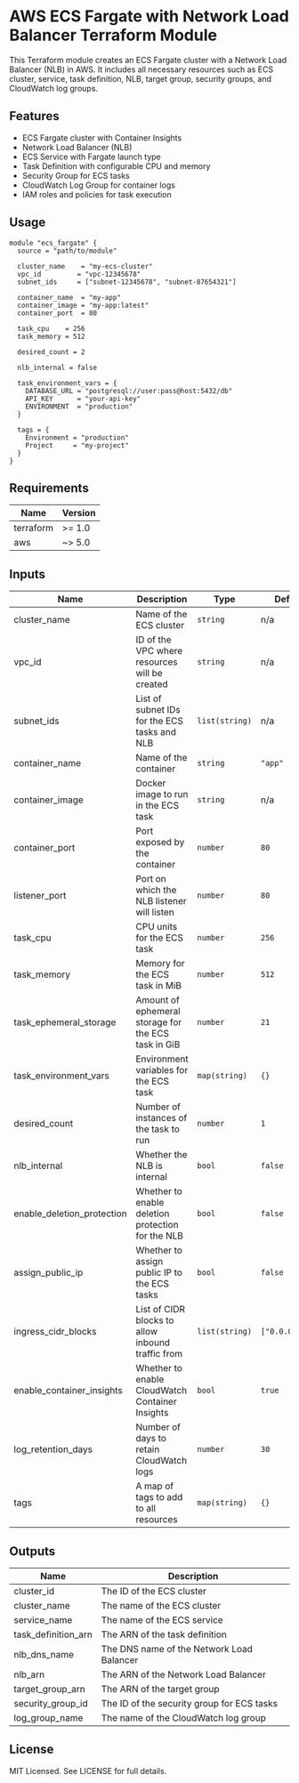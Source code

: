 # AWS ECS Fargate with Network Load Balancer Terraform Module

This Terraform module creates an ECS Fargate cluster with a Network Load Balancer (NLB) in AWS. It includes all necessary resources such as ECS cluster, service, task definition, NLB, target group, security groups, and CloudWatch log groups.

## Features

- ECS Fargate cluster with Container Insights
- Network Load Balancer (NLB)
- ECS Service with Fargate launch type
- Task Definition with configurable CPU and memory
- Security Group for ECS tasks
- CloudWatch Log Group for container logs
- IAM roles and policies for task execution

## Usage

```hcl
module "ecs_fargate" {
  source = "path/to/module"

  cluster_name    = "my-ecs-cluster"
  vpc_id         = "vpc-12345678"
  subnet_ids     = ["subnet-12345678", "subnet-87654321"]
  
  container_name  = "my-app"
  container_image = "my-app:latest"
  container_port  = 80
  
  task_cpu    = 256
  task_memory = 512
  
  desired_count = 2
  
  nlb_internal = false
  
  task_environment_vars = {
    DATABASE_URL = "postgresql://user:pass@host:5432/db"
    API_KEY      = "your-api-key"
    ENVIRONMENT  = "production"
  }
  
  tags = {
    Environment = "production"
    Project     = "my-project"
  }
}
```

## Requirements

| Name | Version |
|------|---------|
| terraform | >= 1.0 |
| aws | ~> 5.0 |

## Inputs

| Name | Description | Type | Default | Required |
|------|-------------|------|---------|:--------:|
| cluster_name | Name of the ECS cluster | `string` | n/a | yes |
| vpc_id | ID of the VPC where resources will be created | `string` | n/a | yes |
| subnet_ids | List of subnet IDs for the ECS tasks and NLB | `list(string)` | n/a | yes |
| container_name | Name of the container | `string` | `"app"` | no |
| container_image | Docker image to run in the ECS task | `string` | n/a | yes |
| container_port | Port exposed by the container | `number` | `80` | no |
| listener_port | Port on which the NLB listener will listen | `number` | `80` | no |
| task_cpu | CPU units for the ECS task | `number` | `256` | no |
| task_memory | Memory for the ECS task in MiB | `number` | `512` | no |
| task_ephemeral_storage | Amount of ephemeral storage for the ECS task in GiB | `number` | `21` | no |
| task_environment_vars | Environment variables for the ECS task | `map(string)` | `{}` | no |
| desired_count | Number of instances of the task to run | `number` | `1` | no |
| nlb_internal | Whether the NLB is internal | `bool` | `false` | no |
| enable_deletion_protection | Whether to enable deletion protection for the NLB | `bool` | `false` | no |
| assign_public_ip | Whether to assign public IP to the ECS tasks | `bool` | `false` | no |
| ingress_cidr_blocks | List of CIDR blocks to allow inbound traffic from | `list(string)` | `["0.0.0.0/0"]` | no |
| enable_container_insights | Whether to enable CloudWatch Container Insights | `bool` | `true` | no |
| log_retention_days | Number of days to retain CloudWatch logs | `number` | `30` | no |
| tags | A map of tags to add to all resources | `map(string)` | `{}` | no |

## Outputs

| Name | Description |
|------|-------------|
| cluster_id | The ID of the ECS cluster |
| cluster_name | The name of the ECS cluster |
| service_name | The name of the ECS service |
| task_definition_arn | The ARN of the task definition |
| nlb_dns_name | The DNS name of the Network Load Balancer |
| nlb_arn | The ARN of the Network Load Balancer |
| target_group_arn | The ARN of the target group |
| security_group_id | The ID of the security group for ECS tasks |
| log_group_name | The name of the CloudWatch log group |

## License

MIT Licensed. See LICENSE for full details. 